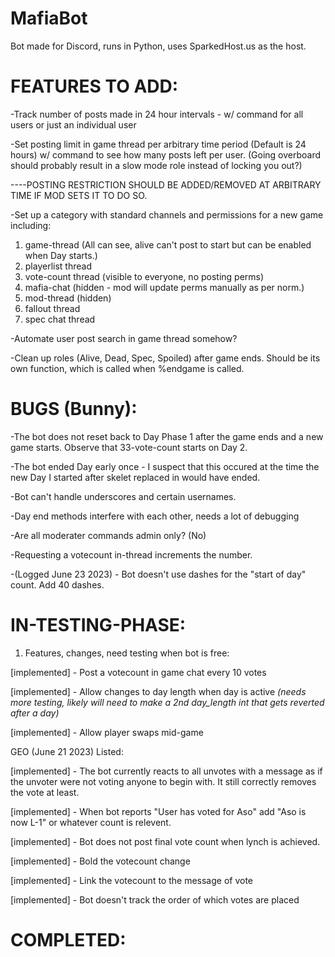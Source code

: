 # MafiaBot

Bot made for Discord, runs in Python, uses SparkedHost.us as the host.

# FEATURES TO ADD:

-Track number of posts made in 24 hour intervals - w/ command for all users or just an individual user

-Set posting limit in game thread per arbitrary time period (Default is 24 hours) w/ command to see how many posts left per user. (Going overboard should probably result in a slow mode role instead of locking you out?) 

----POSTING RESTRICTION SHOULD BE ADDED/REMOVED AT ARBITRARY TIME IF MOD SETS IT TO DO SO.

-Set up a category with standard channels and permissions for a new game including: 
1) game-thread (All can see, alive can't post to start but can be enabled when Day starts.) 
2) playerlist thread 
3) vote-count thread (visible to everyone, no posting perms)
4) mafia-chat (hidden - mod will update perms manually as per norm.)
5) mod-thread (hidden)
6) fallout thread
7) spec chat thread

-Automate user post search in game thread somehow?

-Clean up roles (Alive, Dead, Spec, Spoiled) after game ends.  Should be its own function, which is called when %endgame is called.

# BUGS (Bunny):

-The bot does not reset back to Day Phase 1 after the game ends and a new game starts.  Observe that ⁠33-vote-count starts on Day 2.

-The bot ended Day early once - I suspect that this occured at the time the new Day I started after skelet replaced in would have ended. 

-Bot can't handle underscores and certain usernames.

-Day end methods interfere with each other, needs a lot of debugging

-Are all moderater commands admin only? (No) 

-Requesting a votecount in-thread increments the number.

-(Logged June 23 2023) - Bot doesn't use dashes for the "start of day" count.  Add 40 dashes.

# IN-TESTING-PHASE:
1) Features, changes, need testing when bot is free:

[implemented] - Post a votecount in game chat every 10 votes

[implemented] - Allow changes to day length when day is active
*(needs more testing, likely will need to make a 2nd day_length int that gets reverted after a day)*

[implemented] - Allow player swaps mid-game


GEO (June 21 2023) Listed:

[implemented] - The bot currently reacts to all unvotes with a message as if the unvoter were not voting anyone to begin with.  It still correctly removes the vote at least.

[implemented] - When bot reports "User has voted for Aso" add "Aso is now L-1" or whatever count is relevent.

[implemented] - Bot does not post final vote count when lynch is achieved.

[implemented] - Bold the votecount change

[implemented] - Link the votecount to the message of vote

[implemented] - Bot doesn't track the order of which votes are placed

# COMPLETED:

